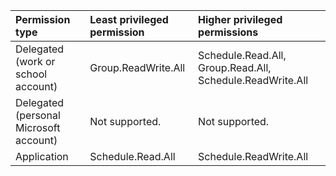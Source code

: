 |Permission type|Least privileged permission|Higher privileged permissions|
|:---|:---|:---|
|Delegated (work or school account)|Group.ReadWrite.All|Schedule.Read.All, Group.Read.All, Schedule.ReadWrite.All|
|Delegated (personal Microsoft account)|Not supported.|Not supported.|
|Application|Schedule.Read.All|Schedule.ReadWrite.All|

